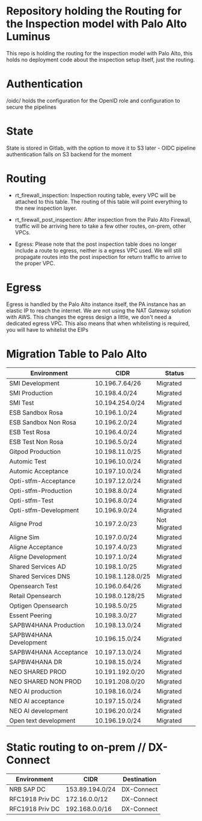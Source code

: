 # Repository holding the Routing for the Inspection model with Palo Alto Luminus

This repo is holding the routing for the inspection model with Palo Alto, this holds no deployment code about the inspection setup itself, just the routing.

# Authentication
/oidc/ holds the configuration for the OpenID role and configuration to secure the pipelines

# State
State is stored in Gitlab, with the option to move it to S3 later - OIDC pipeline authentication fails on S3 backend for the moment


# Routing

- rt_firewall_inspection: Inspection routing table, every VPC will be attached to this table. The routing of this table will point everything to the new inspection layer.

- rt_firewall_post_inspection: After inspection from the Palo Alto Firewall, traffic will be arriving here to take a few other routes, on-prem, other VPCs.

- Egress: Please note that the post inspection table does no longer include a route to egress, neither is a egress VPC used. We will still propagate routes into the post inspection for return traffic to arrive to the proper VPC.


# Egress

Egress is handled by the Palo Alto instance itself, the PA instance has an elastic IP to reach the internet. We are not using the NAT Gateway solution with AWS. This changes the egress design a little, we don't need a dedicated egress VPC. This also means that when whitelisting is required, you will have to whitelist the EIPs



# Migration Table to Palo Alto

| Environment           | CIDR              |     Status     |
|-----------------------|-------------------|----------------|
| SMI Development       | 10.196.7.64/26    |   Migrated     |
| SMI Production        | 10.198.4.0/24     |   Migrated     |
| SMI Test              | 10.194.254.0/24   |   Migrated     |
| ESB Sandbox Rosa      | 10.196.1.0/24     |   Migrated     |
| ESB Sandbox Non Rosa  | 10.196.2.0/24     |   Migrated     |
| ESB Test Rosa         | 10.196.4.0/24     |   Migrated     |
| ESB Test Non Rosa     | 10.196.5.0/24     |   Migrated     |
| Gitpod Production     | 10.198.11.0/25    |   Migrated     |
| Automic Test          | 10.196.10.0/24    |   Migrated     |
| Automic Acceptance    | 10.197.10.0/24    |   Migrated     |
| Opti-stfm-Acceptance  | 10.197.12.0/24    |   Migrated     |
| Opti-stfm-Production  | 10.198.8.0/24     |   Migrated     |
| Opti-stfm-Test        | 10.196.8.0/24     |   Migrated     |
| Opti-stfm-Development | 10.196.9.0/24     |   Migrated     |
| Aligne Prod           | 10.197.2.0/23     |  Not Migrated  |
| Aligne Sim            | 10.197.0.0/24     |   Migrated     |
| Aligne Acceptance     | 10.197.4.0/23     |   Migrated     |
| Aligne Development    | 10.197.1.0/24     |   Migrated     |
| Shared Services AD    | 10.198.1.0/25     |   Migrated     |
| Shared Services DNS   | 10.198.1.128.0/25 |   Migrated     |
| Opensearch Test       | 10.196.0.64/26    |   Migrated     |
| Retail Opensearch     | 10.198.0.128/25   |   Migrated     |
| Optigen Opensearch    | 10.198.5.0/25     |   Migrated     |
| Essent Peering        | 10.198.3.0/27     |   Migrated     |
| SAPBW4HANA Production | 10.198.13.0/24    |   Migrated     |
| SAPBW4HANA Development| 10.196.15.0/24    |   Migrated     |
| SAPBW4HANA Acceptance | 10.197.13.0/24    |   Migrated     |
| SAPBW4HANA DR         | 10.198.15.0/24    |   Migrated     |
| NEO SHARED PROD       | 10.191.192.0/20   |   Migrated     |
| NEO SHARED NON PROD   | 10.191.208.0/20   |   Migrated     |
| NEO AI production     | 10.198.16.0/24    |   Migrated     |
| NEO AI acceptance     | 10.197.15.0/24    |   Migrated     |
| NEO AI development    | 10.196.20.0/24    |   Migrated     |
| Open text development | 10.196.19.0/24    |   Migrated     |

# Static routing to on-prem // DX-Connect

| Environment          | CIDR            | Destination  |
|----------------------|-----------------|--------------|
| NRB SAP DC           | 153.89.194.0/24 | DX-Connect   |
| RFC1918 Priv DC      | 172.16.0.0/12   | DX-Connect   |
| RFC1918 Priv DC      | 192.168.0.0/16  | DX-Connect   |